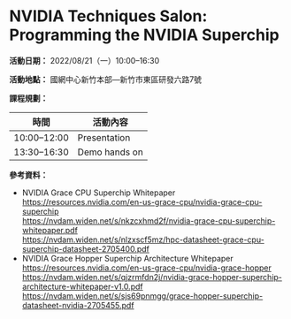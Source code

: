 # NVIDIA Techniques Salon: Programming the NVIDIA Superchip

**活動日期：** 2022/08/21（一）10:00&ndash;16:30

**活動地點：** 國網中心新竹本部—新竹市東區研發六路7號

**課程規劃：**

| 時間 | 活動內容 |
| :----------: | -------- |
| 10:00&ndash;12:00 | Presentation |
| 13:30&ndash;16:30 | Demo hands on | 

**參考資料：**
  - NVIDIA Grace CPU Superchip Whitepaper\
    <https://resources.nvidia.com/en-us-grace-cpu/nvidia-grace-cpu-superchip>\
    <https://nvdam.widen.net/s/nkzcxhmd2f/nvidia-grace-cpu-superchip-whitepaper.pdf>\
    <https://nvdam.widen.net/s/nlzxscf5mz/hpc-datasheet-grace-cpu-superchip-datasheet-2705400.pdf>
  - NVIDIA Grace Hopper Superchip Architecture Whitepaper\
    <https://resources.nvidia.com/en-us-grace-cpu/nvidia-grace-hopper>\
    <https://nvdam.widen.net/s/qjzrmfdn2j/nvidia-grace-hopper-superchip-architecture-whitepaper-v1.0.pdf>\
    <https://nvdam.widen.net/s/sjs69pnmgg/grace-hopper-superchip-datasheet-nvidia-2705455.pdf>

<!--
vim:ft=markdown et wrap sw=4 sts=4:
-->
